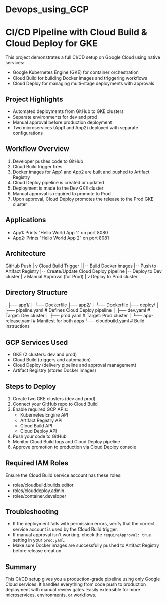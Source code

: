 # Devops_using_GCP
# CI/CD Pipeline with Cloud Build & Cloud Deploy for GKE

This project demonstrates a full CI/CD setup on Google Cloud using native services:
- Google Kubernetes Engine (GKE) for container orchestration
- Cloud Build for building Docker images and triggering workflows
- Cloud Deploy for managing multi-stage deployments with approvals

## Project Highlights

- Automated deployments from GitHub to GKE clusters
- Separate environments for dev and prod
- Manual approval before production deployment
- Two microservices (App1 and App2) deployed with separate configurations

## Workflow Overview

1. Developer pushes code to GitHub
2. Cloud Build trigger fires
3. Docker images for App1 and App2 are built and pushed to Artifact Registry
4. Cloud Deploy pipeline is created or updated
5. Deployment is made to the Dev GKE cluster
6. Manual approval is required to promote to Prod
7. Upon approval, Cloud Deploy promotes the release to the Prod GKE cluster

## Applications

- App1: Prints "Hello World App 1" on port 8080
- App2: Prints "Hello World App 2" on port 8081

## Architecture

GitHub Push
   |
   v
Cloud Build Trigger
   |
   |-- Build Docker images
   |-- Push to Artifact Registry
   |-- Create/Update Cloud Deploy pipeline
   |-- Deploy to Dev cluster
   |
   v
Manual Approval (for Prod)
   |
   v
Deploy to Prod cluster

## Directory Structure

.
├── app1/
│   └── Dockerfile
├── app2/
│   └── Dockerfile
├── deploy/
│   ├── pipeline.yaml        # Defines Cloud Deploy pipeline
│   ├── dev.yaml             # Target: Dev cluster
│   ├── prod.yaml            # Target: Prod cluster
│   └── app-release.yaml     # Manifest for both apps
└── cloudbuild.yaml          # Build instructions

## GCP Services Used

- GKE (2 clusters: dev and prod)
- Cloud Build (triggers and automation)
- Cloud Deploy (delivery pipeline and approval management)
- Artifact Registry (stores Docker images)

## Steps to Deploy

1. Create two GKE clusters (dev and prod)
2. Connect your GitHub repo to Cloud Build
3. Enable required GCP APIs:
   - Kubernetes Engine API
   - Artifact Registry API
   - Cloud Build API
   - Cloud Deploy API
4. Push your code to GitHub
5. Monitor Cloud Build logs and Cloud Deploy pipeline
6. Approve promotion to production via Cloud Deploy console

## Required IAM Roles

Ensure the Cloud Build service account has these roles:
- roles/cloudbuild.builds.editor
- roles/clouddeploy.admin
- roles/container.developer

## Troubleshooting

- If the deployment fails with permission errors, verify that the correct service account is used by the Cloud Build trigger.
- If manual approval isn't working, check the `requireApproval: true` setting in your `prod.yaml`.
- Make sure Docker images are successfully pushed to Artifact Registry before release creation.

## Summary

This CI/CD setup gives you a production-grade pipeline using only Google Cloud services. It handles everything from code push to production deployment with manual review gates. Easily extensible for more microservices, environments, or workflows.
